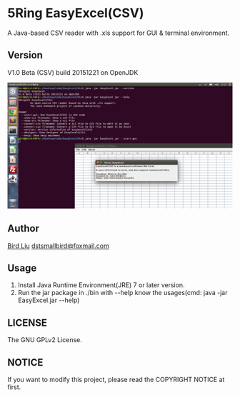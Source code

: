 # 5Ring EasyExcel(CSV)

A Java-based CSV reader with .xls support for GUI & terminal environment.  

## Version

V1.0 Beta (CSV) build 20151221 on OpenJDK

![screenshot](screenshot/EasyExcel_1_0_beta.png)

## Author

[Bird Liu](https://github.com/dstsmallbird) <dstsmallbird@foxmail.com>

## Usage

1. Install Java Runtime Environment(JRE) 7 or later version.
2. Run the jar package in ./bin with --help know the usages(cmd: java -jar EasyExcel.jar --help)

LICENSE
-------
The GNU GPLv2 License.

NOTICE
-------
If you want to modify this project, please read the COPYRIGHT NOTICE at first.